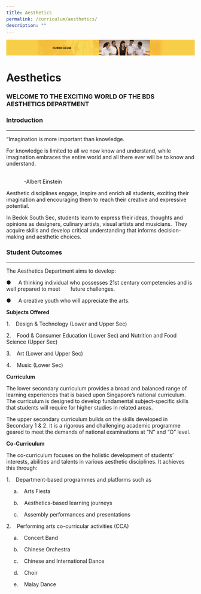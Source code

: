 ```yaml
---
title: Aesthetics
permalink: /curriculum/aesthetics/
description: ""
---
```

![](/images/Curriculum.png)


Aesthetics
==========

### WELCOME TO THE EXCITING WORLD OF THE BDS AESTHETICS DEPARTMENT


  

### Introduction 
-------------

“Imagination is more important than knowledge.

For knowledge is limited to all we now know and understand, while imagination embraces the entire world and all there ever will be to know and understand.  

                                                                                                                                            -Albert Einstein

Aesthetic disciplines engage, inspire and enrich all students, exciting their imagination and encouraging them to reach their creative and expressive potential.  

In Bedok South Sec, students learn to express their ideas, thoughts and opinions as designers, culinary artists, visual artists and musicians.  They acquire skills and develop critical understanding that informs decision-making and aesthetic choices.  

### Student Outcomes
----------------

The Aesthetics Department aims to develop:  

●     A thinking individual who possesses 21st century competencies and is well prepared to meet       future challenges. 

●     A creative youth who will appreciate the arts.

<b>Subjects Offered</b>

1.    Design & Technology (Lower and Upper Sec)

2.    Food & Consumer Education (Lower Sec) and Nutrition and Food Science (Upper Sec)

3.    Art (Lower and Upper Sec)

4.    Music (Lower Sec)

<b>Curriculum</b>

The lower secondary curriculum provides a broad and balanced range of learning experiences that is based upon Singapore’s national curriculum. The curriculum is designed to develop fundamental subject-specific skills that students will require for higher studies in related areas.

  

The upper secondary curriculum builds on the skills developed in Secondary 1 & 2. It is a rigorous and challenging academic programme geared to meet the demands of national examinations at “N” and “O” level.  

  

<b>Co-Curriculum</b>

The co-curriculum focuses on the holistic development of students’ interests, abilities and talents in various aesthetic disciplines. It achieves this through: 

1.    Department-based programmes and platforms such as

     a.    Arts Fiesta 

     b.    Aesthetics-based learning journeys

     c.    Assembly performances and presentations

2.    Performing arts co-curricular activities (CCA)

     a.    Concert Band 

     b.    Chinese Orchestra

     c.    Chinese and International Dance

     d.    Choir

     e.    Malay Dance